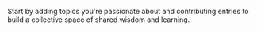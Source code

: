 Start by adding topics you're passionate about and contributing entries to build a collective space of shared wisdom and learning.

